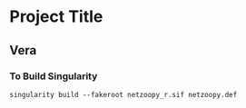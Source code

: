 # **Project Title**


## **Vera**

### **To Build Singularity**
```
singularity build --fakeroot netzoopy_r.sif netzoopy.def
```
